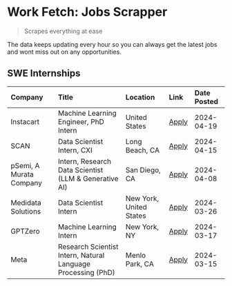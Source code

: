 # Work Fetch: Jobs Scrapper
> Scrapes everything at ease

The data keeps updating every hour so you can always get the latest jobs and wont miss out on any opportunities.

## SWE Internships
<!--START_SECTION:workfetch-->
| Company                 | Title                                                        | Location                | Link                                                                                                                                                                                                                                                                             | Date Posted   |
|:------------------------|:-------------------------------------------------------------|:------------------------|:---------------------------------------------------------------------------------------------------------------------------------------------------------------------------------------------------------------------------------------------------------------------------------|:--------------|
| Instacart               | Machine Learning Engineer, PhD Intern                        | United States           | [Apply](https://www.linkedin.com/jobs/view/machine-learning-engineer-phd-intern-at-instacart-3901991739?position=3&pageNum=0&refId=y%2BD%2Bm9cEbkhEZkoXI2fCoQ%3D%3D&trackingId=TFzUjLrpODSmd65oxqNEWQ%3D%3D&trk=public_jobs_jserp-result_search-card)                            | 2024-04-19    |
| SCAN                    | Data Scientist Intern, CXI                                   | Long Beach, CA          | [Apply](https://www.linkedin.com/jobs/view/data-scientist-intern-cxi-at-scan-3899690492?position=8&pageNum=0&refId=y%2BD%2Bm9cEbkhEZkoXI2fCoQ%3D%3D&trackingId=wsem12l11qKVEG5AYLAVfA%3D%3D&trk=public_jobs_jserp-result_search-card)                                            | 2024-04-15    |
| pSemi, A Murata Company | Intern, Research Data Scientist (LLM & Generative AI)        | San Diego, CA           | [Apply](https://www.linkedin.com/jobs/view/intern-research-data-scientist-llm-generative-ai-at-psemi-a-murata-company-3887074168?position=4&pageNum=0&refId=y%2BD%2Bm9cEbkhEZkoXI2fCoQ%3D%3D&trackingId=5pZPTrAZ%2BUEHkiVMi6OQOg%3D%3D&trk=public_jobs_jserp-result_search-card) | 2024-04-08    |
| Medidata Solutions      | Data Scientist Intern                                        | New York, United States | [Apply](https://www.linkedin.com/jobs/view/data-scientist-intern-at-medidata-solutions-3810253704?position=2&pageNum=0&refId=y%2BD%2Bm9cEbkhEZkoXI2fCoQ%3D%3D&trackingId=4XoeKcmatQdt9S%2FoB9A4mw%3D%3D&trk=public_jobs_jserp-result_search-card)                                | 2024-03-26    |
| GPTZero                 | Machine Learning Intern                                      | New York, NY            | [Apply](https://www.linkedin.com/jobs/view/machine-learning-intern-at-gptzero-3860723963?position=7&pageNum=0&refId=y%2BD%2Bm9cEbkhEZkoXI2fCoQ%3D%3D&trackingId=IXc9ChJo%2B3PRVSFglt8aEg%3D%3D&trk=public_jobs_jserp-result_search-card)                                         | 2024-03-17    |
| Meta                    | Research Scientist Intern, Natural Language Processing (PhD) | Menlo Park, CA          | [Apply](https://www.linkedin.com/jobs/view/research-scientist-intern-natural-language-processing-phd-at-meta-3858718375?position=9&pageNum=0&refId=y%2BD%2Bm9cEbkhEZkoXI2fCoQ%3D%3D&trackingId=jqW94lHU1XCEC1BOu4hF4A%3D%3D&trk=public_jobs_jserp-result_search-card)            | 2024-03-15    |
<!--END_SECTION:workfetch-->
